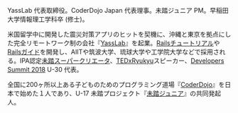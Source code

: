 YassLab 代表取締役。CoderDojo Japan 代表理事。未踏ジュニア PM。早稲田大学情報理工学科卒 (修士)。

米国留学中に開発した震災対策アプリのヒットを契機に、沖縄と東京を拠点にした完全リモートワーク制の会社『[YassLab](https://yasslab.jp/)』を起業。[Railsチュートリアル](https://railstutorial.jp)や[Railsガイド](https://railsguides.jp)を開発し、AIITや筑波大学、琉球大学や工学院大学などで採用される。IPA認定[未踏スーパークリエータ](https://www.ipa.go.jp/jinzai/mitou/kinkyou/creator.html)、[TEDxRyukyu](http://www.tedxryukyu.com)スピーカー、[Developers Summit 2018](https://event.shoeisha.jp/devsumi/201802150001) U-30 代表。

全国に200ヶ所以上ある子どものためのプログラミング道場『[CoderDojo](https://coderdojo.jp/)』を日本で始めた１人であり、U-17 未踏プロジェクト『[未踏ジュニア](https://jr.mitou.org/)』の共同発起人。


